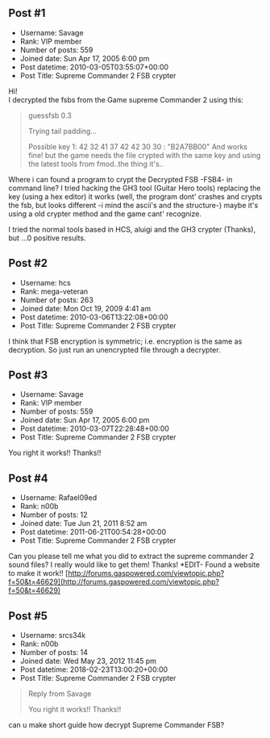 ## Post #1
- Username: Savage
- Rank: VIP member
- Number of posts: 559
- Joined date: Sun Apr 17, 2005 6:00 pm
- Post datetime: 2010-03-05T03:55:07+00:00
- Post Title: Supreme Commander 2 FSB crypter

Hi!   
I decrypted the fsbs from the Game supreme Commander  2 using this: 

> guessfsb 0.3
>
> Trying tail padding...
>
> Possible key 1: 42 32 41 37 42 42 30 30 : "B2A7BB00"
And works fine! but the game needs the file crypted with the same key and using the latest tools from fmod..the thing it's..

Where i can found a program to crypt the Decrypted FSB -FSB4- in command line? 
I tried hacking the GH3 tool (Guitar Hero tools) replacing the key (using a hex editor) it works (well, the program dont' crashes and crypts the fsb, but looks different -i mind the ascii's and the structure-) maybe it's using a old crypter method and the game cant' recognize.

I tried the normal tools based in HCS, aluigi and the GH3 crypter (Thanks), but ...0 positive results.
## Post #2
- Username: hcs
- Rank: mega-veteran
- Number of posts: 263
- Joined date: Mon Oct 19, 2009 4:41 am
- Post datetime: 2010-03-06T13:22:08+00:00
- Post Title: Supreme Commander 2 FSB crypter

I think that FSB encryption is symmetric; i.e. encryption is the same as decryption. So just run an unencrypted file through a decrypter.
## Post #3
- Username: Savage
- Rank: VIP member
- Number of posts: 559
- Joined date: Sun Apr 17, 2005 6:00 pm
- Post datetime: 2010-03-07T22:28:48+00:00
- Post Title: Supreme Commander 2 FSB crypter

You right it works!!
Thanks!!
## Post #4
- Username: Rafael09ed
- Rank: n00b
- Number of posts: 12
- Joined date: Tue Jun 21, 2011 8:52 am
- Post datetime: 2011-06-21T00:54:28+00:00
- Post Title: Supreme Commander 2 FSB crypter

Can you please tell me what you did to extract the supreme commander 2 sound files? I really would like to get them! Thanks!
*EDIT- Found a website to make it work!!
[http://forums.gaspowered.com/viewtopic.php?f=50&t=46629](http://forums.gaspowered.com/viewtopic.php?f=50&t=46629)
## Post #5
- Username: srcs34k
- Rank: n00b
- Number of posts: 14
- Joined date: Wed May 23, 2012 11:45 pm
- Post datetime: 2018-02-23T13:00:20+00:00
- Post Title: Supreme Commander 2 FSB crypter

> Reply from Savage
>
> You right it works!!
Thanks!!

can u make short guide how decrypt Supreme Commander FSB?

